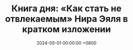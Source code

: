 ---
title: "Книга дня: «Как стать не отвлекаемым» Нира Эяля в кратком изложении"
description: >-
 Повышайте концентрацию с книгой Нира Эяля! Практичные советы по продуктивности, дисциплине и борьбе с цифровыми отвлечениями.
date: 2024-05-01 00:00:00 +0800
categories: [Мышление, Конспекты-книг]
tags:
  [
    обзор-книги,
    нир-эяль,
    продуктивность,
    концентрация,
    саморазвитие,
    управление-временем,
    дисциплина,
    цифровая-зависимость,
    осознанность,
    мотивация,
    формирование-привычек,
    баланс,
    личностный-рост,
    снижение-стресса,
    достижение-целей
  ]
image:
alt: Обложка книги Как стать не отвлекаемым Нира Эяля
fallback:
  -
  # Replace with the URL of your backup image
  -
  # Replace with the URL of your backup image
---